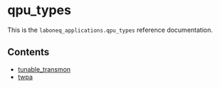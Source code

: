 # qpu_types

This is the `laboneq_applications.qpu_types` reference documentation.

## Contents

* [tunable_transmon](tunable_transmon.md)
* [twpa](twpa.md)
